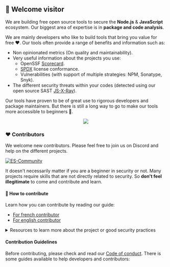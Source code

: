 ## 👋 Welcome visitor

We are building free open source tools to secure the **Node.js** & **JavaScript** ecosystem. Our biggest area of expertise is in **package and code analysis**.

We are mainly developers who like to build tools that bring you value for free ❤️. Our tools often provide a range of benefits and information such as:
- Non opinionated metrics (On quality and maintainability).
- Very useful information about the projects you use:
  - OpenSSF [Scorecard](https://securityscorecards.dev/).
  - [SPDX](https://github.com/ossf/wg-best-practices-os-developers/blob/main/docs/Concise-Guide-for-Developing-More-Secure-Software.md#readme) license conformance.
  - Vulnerabilities (with support of multiple strategies: NPM, Sonatype, Snyk).
- The different security threats within your codes (detected using our open source SAST [JS-X-Ray](https://github.com/NodeSecure/js-x-ray)).

Our tools have proven to be of great use to rigorous developers and package maintainers. But there is still a long way to go to make our tools more accessible to beginners 💪.

<p align="center">
<img src="https://github.com/NodeSecure/cli/blob/master/docs/ui-preview.PNG">
</p>

### ❤️ Contributors
We welcome new contributors. Please feel free to join us on Discord and help on the different projects.

[![ES-Community](https://discordapp.com/api/guilds/640183220452720650/embed.png?style=banner2)](https://discord.gg/4Wn8rjAtB4)

It doesn't necessarily matter if you are a beginner in security or not. Many projects require skills that are not directly related to security. So **don't feel illegitimate** to come and contribute and learn.

#### 🐤 How to contribute

Learn how you can contribute by reading our guide:
- [For french contributor](https://github.com/NodeSecure/Governance/blob/main/guides/contributor-fr.md)
- [For english contributor](https://github.com/NodeSecure/Governance/blob/main/guides/contributor-en.md)

<details>
  <summary>Resources to learn more about the project or good security practices</summary>

- We frequently write articles about our different tools on [https://dev.to/nodesecure](https://dev.to/nodesecure).
- [OpenSSF - Concise Guide for Evaluating Open Source Software 2023-01-03](https://github.com/ossf/wg-best-practices-os-developers/blob/main/docs/Concise-Guide-for-Evaluating-Open-Source-Software.md#readme)
- [OpenSSF - Concise Guide for Developing More Secure Software 2023-01-03](https://github.com/ossf/wg-best-practices-os-developers/blob/main/docs/Concise-Guide-for-Developing-More-Secure-Software.md#readme)
- [Build a software bill of materials (SBOM) for open source supply chain security](https://snyk.io/blog/building-sbom-open-source-supply-chain-security/)
- [A curated list of awesome Node.js Security resources.](https://github.com/lirantal/awesome-nodejs-security)

</details>

#### Contribution Guidelines

Before contributing, please check and read our [Code of conduct](https://github.com/NodeSecure/Governance/blob/main/COC_POLICY.md). There is some guides available to help developers and contributors:
